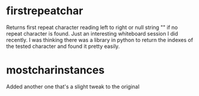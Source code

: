 # firstrepeatchar
Returns first repeat character reading left to right or null string "" if no repeat character is found.
Just an interesting whiteboard session I did recently. I was thinking there was a library in python to return the indexes of the tested character and found it pretty easily.
# mostcharinstances
Added another one that's a slight tweak to the original
